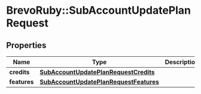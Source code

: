 # BrevoRuby::SubAccountUpdatePlanRequest

## Properties
Name | Type | Description | Notes
------------ | ------------- | ------------- | -------------
**credits** | [**SubAccountUpdatePlanRequestCredits**](SubAccountUpdatePlanRequestCredits.md) |  | [optional] 
**features** | [**SubAccountUpdatePlanRequestFeatures**](SubAccountUpdatePlanRequestFeatures.md) |  | [optional] 


